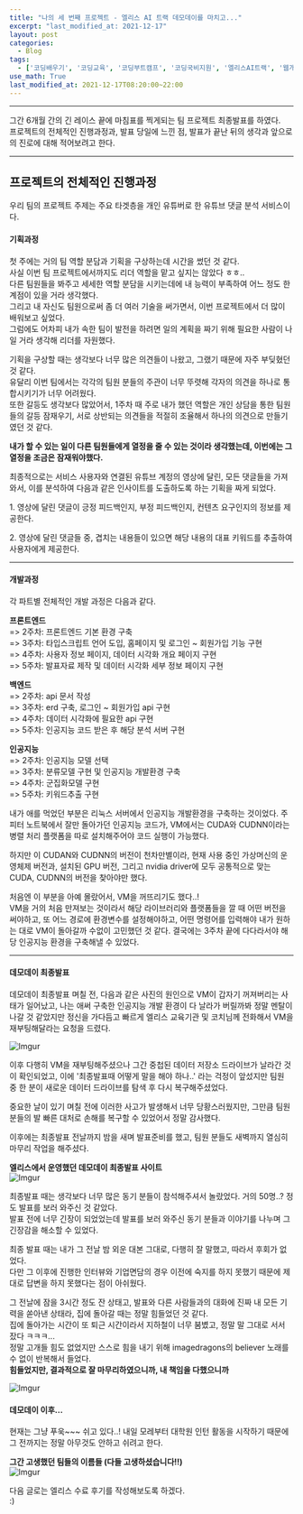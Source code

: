 ```yaml
---  
title: "나의 세 번째 프로젝트 - 엘리스 AI 트랙 데모데이를 마치고..."
excerpt: "last_modified_at: 2021-12-17"
layout: post
categories:
  - Blog
tags:
  - ['코딩배우기', '코딩교육', '코딩부트캠프', '코딩국비지원', '엘리스AI트랙', '웹개발프로젝트']
use_math: True
last_modified_at: 2021-12-17T08:20:00~22:00
---  
```


---

그간 6개월 간의 긴 레이스 끝에 마침표를 찍게되는 팀 프로젝트 최종발표를 하였다.  
프로젝트의 전체적인 진행과정과, 발표 당일에 느낀 점, 발표가 끝난 뒤의 생각과 앞으로의 진로에 대해 적어보려고 한다.  

---

## 프로젝트의 전체적인 진행과정  
우리 팀의 프로젝트 주제는 주요 타겟층을 개인 유튜버로 한 유튜브 댓글 분석 서비스이다.  

#### 기획과정  
첫 주에는 거의 팀 역할 분담과 기획을 구상하는데 시간을 썼던 것 같다.   
사실 이번 팀 프로젝트에서까지도 리더 역할을 맡고 싶지는 않았다 ㅎㅎ..   
다른 팀원들을 봐주고 세세한 역할 분담을 시키는데에 내 능력이 부족하여 어느 정도 한계점이 있을 거라 생각했다.  
그리고 내 자신도 팀원으로써 좀 더 여러 기술을 써가면서, 이번 프로젝트에서 더 많이 배워보고 싶었다.  
그럼에도 어차피 내가 속한 팀이 발전을 하려면 일의 계획을 짜기 위해 필요한 사람이 나일 거라 생각해 리더를 자원했다.  

기획을 구상할 때는 생각보다 너무 많은 의견들이 나왔고, 그랬기 때문에 자주 부딪혔던 것 같다.  
유달리 이번 팀에서는 각각의 팀원 분들의 주관이 너무 뚜렷해 각자의 의견을 하나로 통합시키기가 너무 어려웠다.  
또한 갈등도 생각보다 많았어서, 1주차 때 주로 내가 했던 역할은 개인 상담을 통한 팀원들의 갈등 잠재우기, 서로 상반되는 의견들을 적절히 조율해서 하나의 의견으로 만들기였던 것 같다.  

**내가 할 수 있는 일이 다른 팀원들에게 열정을 줄 수 있는 것이라 생각했는데, 이번에는 그 열정을 조금은 잠재워야했다.**  

최종적으로는 서비스 사용자와 연결된 유튜브 계정의 영상에 달린, 모든 댓글들을 가져와서, 이를 분석하여 다음과 같은 인사이트를 도출하도록 하는 기획을 짜게 되었다.  

1\. 영상에 달린 댓글이 긍정 피드백인지, 부정 피드백인지, 컨텐츠 요구인지의 정보를 제공한다.  

2\. 영상에 달린 댓글들 중, 겹치는 내용들이 있으면 해당 내용의 대표 키워드를 추출하여 사용자에게 제공한다.    

---

#### 개발과정  

각 파트별 전체적인 개발 과정은 다음과 같다.  

**프론트엔드**    
=> 2주차: 프론트엔드 기본 환경 구축  
=> 3주차: 타입스크립트 언어 도입, 홈페이지 및 로그인 ~ 회원가입 기능 구현  
=> 4주차: 사용자 정보 페이지, 데이터 시각화 개요 페이지 구현  
=> 5주차: 발표자료 제작 및 데이터 시각화 세부 정보 페이지 구현

**백엔드**  
=> 2주차: api 문서 작성  
=> 3주차: erd 구축, 로그인 ~ 회원가입 api 구현  
=> 4주차: 데이터 시각화에 필요한 api 구현  
=> 5주차: 인공지능 코드 받은 후 해당 분석 서버 구현  

**인공지능**  
=> 2주차: 인공지능 모델 선택  
=> 3주차: 분류모델 구현 및 인공지능 개발환경 구축  
=> 4주차: 군집화모델 구현  
=> 5주차: 키워드추출 구현  

내가 애를 먹었던 부분은 리눅스 서버에서 인공지능 개발환경을 구축하는 것이었다. 주피터 노트북에서 잘만 돌아가던 인공지능 코드가, VM에서는 CUDA와 CUDNN이라는 병렬 처리 플랫폼을 따로 설치해주어야 코드 실행이 가능했다.  

하지만 이 CUDAN와 CUDNN의 버전이 천차만별이라, 현재 사용 중인 가상머신의 운영체제 버전과, 설치된 GPU 버전, 그리고 nvidia driver에 모두 공통적으로 맞는 CUDA, CUDNN의 버전을 찾아야만 했다.  

처음엔 이 부분을 아예 몰랐어서, VM을 꺼뜨리기도 했다..!  
VM을 거의 처음 만져보는 것이라서 해당 라이브러리와 플랫폼들을 깔 때 어떤 버전을 써야하고, 또 어느 경로에 환경변수를 설정해야하고, 어떤 명령어를 입력해야 내가 원하는 대로 VM이 돌아갈까 수없이 고민했던 것 같다. 결국에는 3주차 끝에 다다라서야 해당 인공지능 환경을 구축해낼 수 있었다.  

---

#### 데모데이 최종발표  

데모데이 최종발표 며칠 전, 다음과 같은 사진의 원인으로 VM이 갑자기 꺼져버리는 사태가 일어났고, 나는 애써 구축한 인공지능 개발 환경이 다 날라가 버릴까봐 정말 멘탈이 나갈 것 같았지만 정신을 가다듬고 빠르게 엘리스 교육기관 및 코치님께 전화해서 VM을 재부팅해달라는 요청을 드렸다.    

![Imgur](https://imgur.com/tQkkMy8.jpg)  

이후 다행히 VM을 재부팅해주셨으나 그간 중첩된 데이터 저장소 드라이브가 날라간 것이 확인되었고, 이에 '최종발표때 어떻게 말을 해야 하나..' 라는 걱정이 앞섰지만 팀원 중 한 분이 새로운 데이터 드라이브를 탐색 후 다시 복구해주셨었다.  

중요한 날이 있기 며칠 전에 이러한 사고가 발생해서 너무 당황스러웠지만, 그만큼 팀원 분들의 발 빠른 대처로 손해를 복구할 수 있었어서 정말 감사했다.  

이후에는 최종발표 전날까지 밤을 새며 발표준비를 했고, 팀원 분들도 새벽까지 열심히 마무리 작업을 해주셨다.  


**엘리스에서 운영했던 데모데이 최종발표 사이트**  
![Imgur](https://imgur.com/vP7VUMG.jpg)  

최종발표 때는 생각보다 너무 많은 동기 분들이 참석해주셔서 놀랐었다. 거의 50명..? 정도 발표를 보러 와주신 것 같았다.  
발표 전에 너무 긴장이 되었었는데 발표를 보러 와주신 동기 분들과 이야기를 나누며 그 긴장감을 해소할 수 있었다.  

최종 발표 때는 내가 그 전날 밤 외운 대본 그대로, 다행히 잘 말했고, 따라서 후회가 없었다.  
다만 그 이후에 진행한 인터뷰와 기업면담의 경우 이전에 숙지를 하지 못했기 때문에 제대로 답변을 하지 못했다는 점이 아쉬웠다.  

그 전날에 잠을 3시간 정도 잔 상태고, 발표와 다른 사람들과의 대화에 진짜 내 모든 기력을 쏟아낸 상태라, 집에 돌아갈 때는 정말 힘들었던 것 같다.  
집에 돌아가는 시간이 또 퇴근 시간이라서 지하철이 너무 붐볐고, 정말 말 그대로 서서 잤다 ㅋㅋㅋ...   
정말 고개들 힘도 없었지만 스스로 힘을 내기 위해 imagedragons의 believer 노래를 수 없이 반복해서 들었다.  
**힘들었지만, 결과적으로 잘 마무리하였으니까, 내 책임을 다했으니까**   

![Imgur](https://imgur.com/ipw3ULF.jpg)  

#### 데모데이 이후...   
현재는 그냥 푸욱~~~ 쉬고 있다..! 내일 모레부터 대학원 인턴 활동을 시작하기 때문에 그 전까지는 정말 아무것도 안하고 쉬려고 한다.  

**그간 고생했던 팀들의 이름들 (다들 고생하셨습니다!!)**  
![Imgur](https://imgur.com/fv7aWv6.jpg)  

다음 글로는 엘리스 수료 후기를 작성해보도록 하겠다.  
:)  